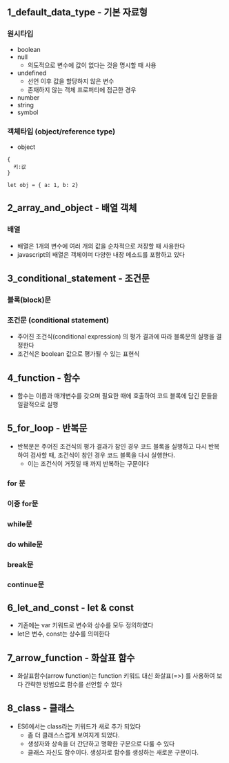 ## 1_default_data_type - 기본 자료형

### 원시타입

- boolean
- null
  - 의도적으로 변수에 값이 없다는 것을 명시할 때 사용
- undefined
  - 선언 이후 값을 할당하지 않은 변수
  - 존재하지 않는 객체 프로퍼티에 접근한 경우
- number
- string
- symbol

### 객체타입 (object/reference type)

- object

```
{
  키:값
}

let obj = { a: 1, b: 2}
```

## 2_array_and_object - 배열 객체

### 배열

- 배열은 1개의 변수에 여러 개의 값을 순차적으로 저장할 때 사용한다
- javascript의 배열은 객체이며 다양한 내장 메소드를 포함하고 있다

## 3_conditional_statement - 조건문

### 블록(block)문

### 조건문 (conditional statement)

- 주어진 조건식(conditional expression) 의 평가 결과에 따라 블록문의 실행을 결정한다
- 조건식은 boolean 값으로 평가될 수 있는 표현식

## 4_function - 함수

- 함수는 이름과 매개변수를 갖으며 필요한 때에 호출하여 코드 블록에 담긴 문들을 일괄적으로 실행

## 5_for_loop - 반복문

- 반복문은 주어진 조건식의 평가 결과가 참인 경우 코드 블록을 실행하고 다시 반복하여 검사할 때, 조건식이 참인 경우 코드 블록을 다시 실행한다.
  - 이는 조건식이 거짓일 때 까지 반복하는 구문이다

### for 문

### 이중 for문

### while문

### do while문

### break문

### continue문

## 6_let_and_const - let & const

- 기존에는 var 키워드로 변수와 상수를 모두 정의하였다
- let은 변수, const는 상수를 의미한다

## 7_arrow_function - 화살표 함수
- 화살표함수(arrow function)는 function 키워드 대신 화살표(=>) 를 사용하여 보다 간략한 방법으로 함수를 선언할 수 있다

## 8_class - 클래스
- ES6에서는 class라는 키워드가 새로 추가 되었다
  - 좀 더 클래스스럽게 보여지게 되었다.
  - 생성자와 상속을 더 간단하고 명확한 구문으로 다룰 수 있다
  - 클래스 자신도 함수이다. 생성자로 함수를 생성하는 새로운 구문이다.